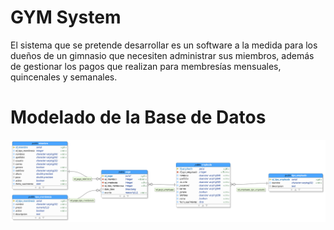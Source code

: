 # GYM System
El sistema que se pretende desarrollar es un software a la medida para los dueños de un gimnasio que necesiten
administrar sus miembros, además de gestionar los pagos que realizan para membresías mensuales, quincenales y semanales.

# Modelado de la Base de Datos

![PROFIT!](/postgres/modelado/modelado.png)
